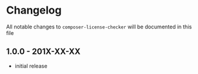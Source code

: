 # Changelog

All notable changes to `composer-license-checker` will be documented in this file

## 1.0.0 - 201X-XX-XX

- initial release
